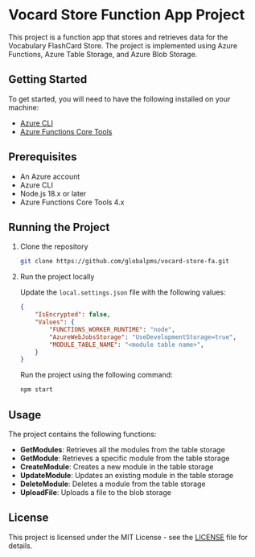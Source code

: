 # Vocard Store Function App Project

This project is a function app that stores and retrieves data for the Vocabulary FlashCard Store. The project is implemented using Azure Functions, Azure Table Storage, and Azure Blob Storage.

## Getting Started

To get started, you will need to have the following installed on your machine:

- [Azure CLI](https://docs.microsoft.com/en-us/cli/azure/install-azure-cli)
- [Azure Functions Core Tools](https://docs.microsoft.com/en-us/azure/azure-functions/functions-run-local)

## Prerequisites

- An Azure account
- Azure CLI
- Node.js 18.x or later
- Azure Functions Core Tools 4.x

## Running the Project

1. Clone the repository

    ```bash
    git clone https://github.com/globalpms/vocard-store-fa.git
    ```

2. Run the project locally

    Update the `local.settings.json` file with the following values:

    ```json
    {
        "IsEncrypted": false,
        "Values": {
            "FUNCTIONS_WORKER_RUNTIME": "node",
            "AzureWebJobsStorage": "UseDevelopmentStorage=true",
            "MODULE_TABLE_NAME": "<module table name>",
        }
    }
    ```

    Run the project using the following command:

    ```bash
    npm start
    ```

## Usage

The project contains the following functions:

- **GetModules**: Retrieves all the modules from the table storage
- **GetModule**: Retrieves a specific module from the table storage
- **CreateModule**: Creates a new module in the table storage
- **UpdateModule**: Updates an existing module in the table storage
- **DeleteModule**: Deletes a module from the table storage
- **UploadFile**: Uploads a file to the blob storage

## License

This project is licensed under the MIT License - see the [LICENSE](LICENSE) file for details.

